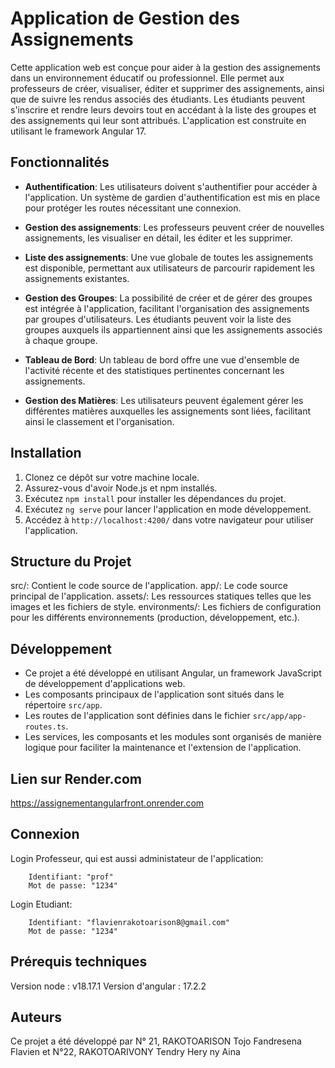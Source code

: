 # Application de Gestion des Assignements

Cette application web est conçue pour aider à la gestion des assignements dans un environnement éducatif ou professionnel. Elle permet aux professeurs de créer, visualiser, éditer et supprimer des assignements, ainsi que de suivre les rendus associés des étudiants. Les étudiants peuvent s'inscrire et rendre leurs devoirs tout en accédant à la liste des groupes et des assignements qui leur sont attribués. L'application est construite en utilisant le framework Angular 17.

## Fonctionnalités

- **Authentification**: Les utilisateurs doivent s'authentifier pour accéder à l'application. Un système de gardien d'authentification est mis en place pour protéger les routes nécessitant une connexion.

- **Gestion des assignements**: Les professeurs peuvent créer de nouvelles assignements, les visualiser en détail, les éditer et les supprimer.

- **Liste des assignements**: Une vue globale de toutes les assignements est disponible, permettant aux utilisateurs de parcourir rapidement les assignements existantes.

- **Gestion des Groupes**: La possibilité de créer et de gérer des groupes est intégrée à l'application, facilitant l'organisation des assignements par groupes d'utilisateurs. Les étudiants peuvent voir la liste des groupes auxquels ils appartiennent ainsi que les assignements associés à chaque groupe.

- **Tableau de Bord**: Un tableau de bord offre une vue d'ensemble de l'activité récente et des statistiques pertinentes concernant les assignements.

- **Gestion des Matières**: Les utilisateurs peuvent également gérer les différentes matières auxquelles les assignements sont liées, facilitant ainsi le classement et l'organisation.

## Installation

1. Clonez ce dépôt sur votre machine locale.
2. Assurez-vous d'avoir Node.js et npm installés.
3. Exécutez `npm install` pour installer les dépendances du projet.
4. Exécutez `ng serve` pour lancer l'application en mode développement.
5. Accédez à `http://localhost:4200/` dans votre navigateur pour utiliser l'application.

## Structure du Projet
src/: Contient le code source de l'application.
app/: Le code source principal de l'application.
assets/: Les ressources statiques telles que les images et les fichiers de style.
environments/: Les fichiers de configuration pour les différents environnements (production, développement, etc.).

## Développement

- Ce projet a été développé en utilisant Angular, un framework JavaScript de développement d'applications web.
- Les composants principaux de l'application sont situés dans le répertoire `src/app`.
- Les routes de l'application sont définies dans le fichier `src/app/app-routes.ts`.
- Les services, les composants et les modules sont organisés de manière logique pour faciliter la maintenance et l'extension de l'application.

## Lien sur Render.com
https://assignementangularfront.onrender.com

## Connexion
Login Professeur, qui est aussi administateur de l'application:
```
    Identifiant: "prof"
    Mot de passe: "1234"
```
    
Login Etudiant:
```
    Identifiant: "flavienrakotoarison8@gmail.com"
    Mot de passe: "1234"
```

## Prérequis techniques
Version node : v18.17.1
Version d'angular : 17.2.2

## Auteurs
Ce projet a été développé par N° 21, RAKOTOARISON Tojo Fandresena Flavien et N°22, RAKOTOARIVONY Tendry Hery ny Aina
